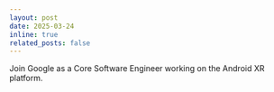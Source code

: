 ```yaml
---
layout: post
date: 2025-03-24
inline: true
related_posts: false
---
```


Join Google as a Core Software Engineer working on the Android XR platform.
